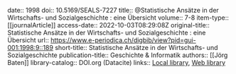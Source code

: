date:: 1998
doi:: 10.5169/SEALS-7227
title:: @Statistische Ansätze in der Wirtschafts- und Sozialgeschichte : eine Übersicht
volume:: 7-8
item-type:: [[journalArticle]]
access-date:: 2022-10-03T08:29:08Z
original-title:: Statistische Ansätze in der Wirtschafts- und Sozialgeschichte : eine Übersicht
url:: https://www.e-periodica.ch/digbib/view?pid=gui-001:1998:9::189
short-title:: Statistische Ansätze in der Wirtschafts- und Sozialgeschichte
publication-title:: Geschichte & Informatik
authors:: [[Jörg Baten]]
library-catalog:: DOI.org (Datacite)
links:: [Local library](zotero://select/groups/2386895/items/THIFBSUJ), [Web library](https://www.zotero.org/groups/2386895/items/THIFBSUJ)
